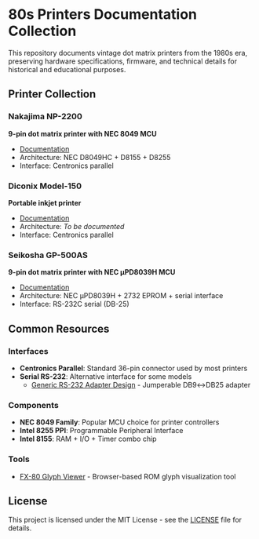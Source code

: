 # 80s Printers Documentation Collection

This repository documents vintage dot matrix printers from the 1980s era, preserving hardware specifications, firmware, and technical details for historical and educational purposes.

## Printer Collection

### Nakajima NP-2200
**9-pin dot matrix printer with NEC 8049 MCU**
- [Documentation](printers/nakajima-np-2200/)
- Architecture: NEC D8049HC + D8155 + D8255
- Interface: Centronics parallel

### Diconix Model-150
**Portable inkjet printer**
- [Documentation](printers/diconix-model-150/)
- Architecture: *To be documented*
- Interface: Centronics parallel

### Seikosha GP-500AS
**9-pin dot matrix printer with NEC µPD8039H MCU**
- [Documentation](printers/seikosha-gp-500as/)
- Architecture: NEC µPD8039H + 2732 EPROM + serial interface
- Interface: RS-232C serial (DB-25)

## Common Resources

### Interfaces
- **Centronics Parallel**: Standard 36-pin connector used by most printers
- **Serial RS-232**: Alternative interface for some models
  - [Generic RS-232 Adapter Design](common/interfaces/RS232_Adapter_Layout.md) - Jumperable DB9↔DB25 adapter

### Components
- **NEC 8049 Family**: Popular MCU choice for printer controllers
- **Intel 8255 PPI**: Programmable Peripheral Interface
- **Intel 8155**: RAM + I/O + Timer combo chip

### Tools
- [FX-80 Glyph Viewer](tools/fx80-viewer.html) - Browser-based ROM glyph visualization tool

## License

This project is licensed under the MIT License - see the [LICENSE](LICENSE) file for details.
